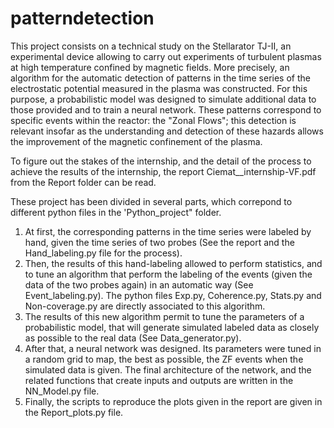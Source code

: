 # patterndetection

This project consists on a technical study on the Stellarator TJ-II, an experimental device allowing to carry out experiments of turbulent plasmas at high temperature confined by magnetic fields. More precisely, an algorithm for the automatic detection of patterns in the time series of the electrostatic potential measured in the plasma was constructed. For this purpose, a probabilistic model was designed to simulate additional data to those provided and to train a neural network. These patterns correspond to specific events within the reactor: the "Zonal Flows"; this detection is relevant insofar as the understanding and detection of these hazards allows the improvement of the magnetic confinement of the plasma.

To figure out the stakes of the internship, and the detail of the process to achieve the results of the internship, the report Ciemat__internship-VF.pdf from the Report folder can be read. 

These project has been divided in several parts, which correpond to different python files in the 'Python_project" folder. 

1) At first, the corresponding patterns in the time series were labeled by hand, given the time series of two probes (See the report and the Hand_labeling.py file for the process).
2) Then, the results of this hand-labeling allowed to perform statistics, and to tune an algorithm that perform the labeling of the events (given the data of the two probes again) in an automatic way (See Event_labeling.py). The python files Exp.py, Coherence.py, Stats.py and Non-coverage.py are directly associated to this algorithm. 
3) The results of this new algorithm permit to tune the parameters of a probabilistic model, that will generate simulated labeled data as closely as possible to the real data (See Data_generator.py).
4) After that, a neural network was designed. Its parameters were tuned in a random grid to map, the best as possible, the ZF events when the simulated data is given. The final architecture of the network, and the related functions that create inputs and outputs are written in the NN_Model.py file.   
5) Finally, the scripts to reproduce the plots given in the report are given in the Report_plots.py file. 



